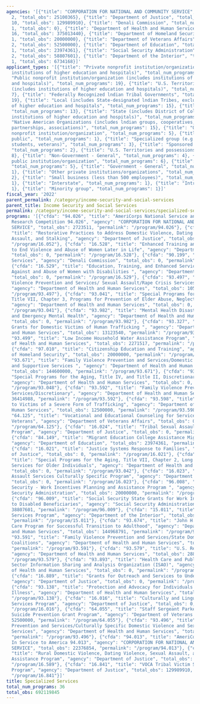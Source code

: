 ```yaml
---
agencies: '[{"title": "CORPORATION FOR NATIONAL AND COMMUNITY SERVICE", "total_num_programs":
  2, "total_obs": 25100365}, {"title": "Department of Justice", "total_num_programs":
  10, "total_obs": 129989910}, {"title": "Denali Commission", "total_num_programs":
  1, "total_obs": 0}, {"title": "Department of Health and Human Services", "total_num_programs":
  16, "total_obs": 375013440}, {"title": "Department of Homeland Security", "total_num_programs":
  1, "total_obs": 20000000}, {"title": "Department of Veterans Affairs", "total_num_programs":
  2, "total_obs": 52500000}, {"title": "Department of Education", "total_num_programs":
  1, "total_obs": 23974361}, {"title": "Social Security Administration", "total_num_programs":
  2, "total_obs": 58807601}, {"title": "Department of the Interior", "total_num_programs":
  1, "total_obs": 6734168}]'
applicant_types: '[{"title": "Private nonprofit institution/organization (includes
  institutions of higher education and hospitals)", "total_num_programs": 23}, {"title":
  "Public nonprofit institution/organization (includes institutions of higher education
  and hospitals)", "total_num_programs": 19}, {"title": "U.S. Territories and possessions
  (includes institutions of higher education and hospitals)", "total_num_programs":
  7}, {"title": "Federally Recognized lndian Tribal Governments", "total_num_programs":
  19}, {"title": "Local (includes State-designated lndian Tribes, excludes institutions
  of higher education and hospitals", "total_num_programs": 15}, {"title": "State",
  "total_num_programs": 13}, {"title": "State (includes District of Columbia, public
  institutions of higher education and hospitals)", "total_num_programs": 12}, {"title":
  "Native American Organizations (includes lndian groups, cooperatives, corporations,
  partnerships, associations)", "total_num_programs": 15}, {"title": "Quasi-public
  nonprofit institution/organization", "total_num_programs": 5}, {"title": "Anyone/general
  public", "total_num_programs": 1}, {"title": "Specialized group (e.g. health professionals,
  students, veterans)", "total_num_programs": 3}, {"title": "Sponsored organization",
  "total_num_programs": 2}, {"title": "U.S. Territories and possessions", "total_num_programs":
  8}, {"title": "Non-Government - General", "total_num_programs": 4}, {"title": "Other
  public institution/organization", "total_num_programs": 6}, {"title": "Profit organization",
  "total_num_programs": 5}, {"title": "Government - General", "total_num_programs":
  1}, {"title": "Other private institutions/organizations", "total_num_programs":
  2}, {"title": "Small business (less than 500 employees)", "total_num_programs":
  1}, {"title": "Interstate", "total_num_programs": 1}, {"title": "Intrastate", "total_num_programs":
  1}, {"title": "Minority group", "total_num_programs": 1}]'
fiscal_year: '2022'
parent_permalink: /category/income-security-and-social-services
parent_title: Income Security and Social Services
permalink: /category/income-security-and-social-services/specialized-services
programs: '[{"cfda": "94.026", "title": "AmeriCorps National Service and Civic Engagement
  Research Competition 94.026", "agency": "CORPORATION FOR NATIONAL AND COMMUNITY
  SERVICE", "total_obs": 2723511, "permalink": "/program/94.026"}, {"cfda": "16.052",
  "title": "Restorative Practices to Address Domestic Violence, Dating Violence, Sexual
  Assault, and Stalking", "agency": "Department of Justice", "total_obs": 0, "permalink":
  "/program/16.052"}, {"cfda": "16.528", "title": "Enhanced Training and Services
  to End Violence and Abuse of Women Later in Life", "agency": "Department of Justice",
  "total_obs": 0, "permalink": "/program/16.528"}, {"cfda": "90.199", "title": "Shared
  Services", "agency": "Denali Commission", "total_obs": 0, "permalink": "/program/90.199"},
  {"cfda": "16.529", "title": "Education, Training, and Enhanced Services to End Violence
  Against and Abuse of Women with Disabilities ", "agency": "Department of Justice",
  "total_obs": 0, "permalink": "/program/16.529"}, {"cfda": "93.497", "title": "Family
  Violence Prevention and Services/ Sexual Assault/Rape Crisis Services and Supports",
  "agency": "Department of Health and Human Services", "total_obs": 1050000, "permalink":
  "/program/93.497"}, {"cfda": "93.041", "title": "Special Programs for the Aging,
  Title VII, Chapter 3, Programs for Prevention of Elder Abuse, Neglect, and Exploitation",
  "agency": "Department of Health and Human Services", "total_obs": 0, "permalink":
  "/program/93.041"}, {"cfda": "93.982", "title": "Mental Health Disaster Assistance
  and Emergency Mental Health", "agency": "Department of Health and Human Services",
  "total_obs": 0, "permalink": "/program/93.982"}, {"cfda": "93.327", "title": "Demonstration
  Grants for Domestic Victims of Human Trafficking ", "agency": "Department of Health
  and Human Services", "total_obs": 13123540, "permalink": "/program/93.327"}, {"cfda":
  "93.499", "title": "Low Income Household Water Assistance Program", "agency": "Department
  of Health and Human Services", "total_obs": 2271517, "permalink": "/program/93.499"},
  {"cfda": "97.010", "title": "Citizenship Education and Training", "agency": "Department
  of Homeland Security", "total_obs": 20000000, "permalink": "/program/97.010"}, {"cfda":
  "93.671", "title": "Family Violence Prevention and Services/Domestic Violence Shelter
  and Supportive Services ", "agency": "Department of Health and Human Services",
  "total_obs": 144600000, "permalink": "/program/93.671"}, {"cfda": "93.048", "title":
  "Special Programs for the Aging, Title IV, and Title II, Discretionary Projects",
  "agency": "Department of Health and Human Services", "total_obs": 0, "permalink":
  "/program/93.048"}, {"cfda": "93.592", "title": "Family Violence Prevention and
  Services/Discretionary", "agency": "Department of Health and Human Services", "total_obs":
  36414988, "permalink": "/program/93.592"}, {"cfda": "93.598", "title": "Services
  to Victims of a Severe Form of Trafficking", "agency": "Department of Health and
  Human Services", "total_obs": 12500000, "permalink": "/program/93.598"}, {"cfda":
  "64.125", "title": "Vocational and Educational Counseling for Servicemembers and
  Veterans", "agency": "Department of Veterans Affairs", "total_obs": 0, "permalink":
  "/program/64.125"}, {"cfda": "16.024", "title": "Tribal Sexual Assault Services
  Program", "agency": "Department of Justice", "total_obs": 0, "permalink": "/program/16.024"},
  {"cfda": "84.149", "title": "Migrant Education College Assistance Migrant Program",
  "agency": "Department of Education", "total_obs": 23974361, "permalink": "/program/84.149"},
  {"cfda": "16.021", "title": "Justice Systems Response to Families", "agency": "Department
  of Justice", "total_obs": 0, "permalink": "/program/16.021"}, {"cfda": "93.042",
  "title": "Special Programs for the Aging, Title VII, Chapter 2, Long Term Care Ombudsman
  Services for Older Individuals", "agency": "Department of Health and Human Services",
  "total_obs": 0, "permalink": "/program/93.042"}, {"cfda": "16.023", "title": "Sexual
  Assault Services Culturally Specific Program", "agency": "Department of Justice",
  "total_obs": 0, "permalink": "/program/16.023"}, {"cfda": "96.008", "title": "Social
  Security - Work Incentives Planning and Assistance Program ", "agency": "Social
  Security Administration", "total_obs": 20000000, "permalink": "/program/96.008"},
  {"cfda": "96.009", "title": "Social Security State Grants for Work Incentives Assistance
  to Disabled Beneficiaries", "agency": "Social Security Administration", "total_obs":
  38807601, "permalink": "/program/96.009"}, {"cfda": "15.011", "title": "Experienced
  Services Program", "agency": "Department of the Interior", "total_obs": 6734168,
  "permalink": "/program/15.011"}, {"cfda": "93.674", "title": "John H. Chafee Foster
  Care Program for Successful Transition to Adulthood", "agency": "Department of Health
  and Human Services", "total_obs": 144968791, "permalink": "/program/93.674"}, {"cfda":
  "93.591", "title": "Family Violence Prevention and Services/State Domestic Violence
  Coalitions", "agency": "Department of Health and Human Services", "total_obs": 17200000,
  "permalink": "/program/93.591"}, {"cfda": "93.579", "title": "U.S. Repatriation",
  "agency": "Department of Health and Human Services", "total_obs": 2884604, "permalink":
  "/program/93.579"}, {"cfda": "93.893", "title": "Health Care and Public Health (HPH)
  Sector Information Sharing and Analysis Organization (ISAO)", "agency": "Department
  of Health and Human Services", "total_obs": 0, "permalink": "/program/93.893"},
  {"cfda": "16.889", "title": "Grants for Outreach and Services to Underserved Populations",
  "agency": "Department of Justice", "total_obs": 0, "permalink": "/program/16.889"},
  {"cfda": "93.138", "title": "Protection and Advocacy for Individuals with Mental
  Illness", "agency": "Department of Health and Human Services", "total_obs": 0, "permalink":
  "/program/93.138"}, {"cfda": "16.016", "title": "Culturally and Linguistically Specific
  Services Program", "agency": "Department of Justice", "total_obs": 0, "permalink":
  "/program/16.016"}, {"cfda": "64.055", "title": "Staff Sergeant Parker Gordon Fox
  Suicide Prevention Grant Program", "agency": "Department of Veterans Affairs", "total_obs":
  52500000, "permalink": "/program/64.055"}, {"cfda": "93.496", "title": "Family Violence
  Prevention and Services/Culturally Specific Domestic Violence and Sexual Violence
  Services", "agency": "Department of Health and Human Services", "total_obs": 0,
  "permalink": "/program/93.496"}, {"cfda": "94.013", "title": "AmeriCorps Volunteers
  In Service to America 94.013", "agency": "CORPORATION FOR NATIONAL AND COMMUNITY
  SERVICE", "total_obs": 22376854, "permalink": "/program/94.013"}, {"cfda": "16.589",
  "title": "Rural Domestic Violence, Dating Violence, Sexual Assault, and Stalking
  Assistance Program", "agency": "Department of Justice", "total_obs": 0, "permalink":
  "/program/16.589"}, {"cfda": "16.841", "title": "VOCA Tribal Victim Services Set-Aside
  Program", "agency": "Department of Justice", "total_obs": 129989910, "permalink":
  "/program/16.841"}]'
title: Specialized Services
total_num_programs: 36
total_obs: 692119845
---
```

